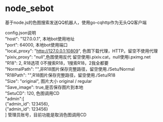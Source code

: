 # node_sebot<br>
基于node.js的色图搜索发送QQ机器人，使用go-cqhttp作为无头QQ客户端<br>

config.json说明<br>
    "host": "127.0.0.1", 本地bot使用地址<br>
    "port": 64000,  本地bot使用端口<br>
    "local_proxy": "http://127.0.0.1:10809", 色图下载代理，HTTP。留空不使用代理<br>
    "pixiv_proxy": "null",色图使用反代 留空使用i.pixiv.cat，null使用i.pximg.net<br>
    "R18": 2, R18选项 0不搜索R18，1搜索R18，2我全都要<br>
    "NormalPath": "",非R18图片保存完整路径，留空使用./Setu/Normal<br>
    "R18Path": "",R18图片保存完整路径，留空使用./Setu/R18<br>
    "Size": "original", 图片大小 original / regular<br>
    "Save_image": true,是否保存图片到本地<br>
    "SetuCD": 120, 色图调用CD<br>
    "admin":[<br>
        {"admin_id": 123456},<br>
        {"admin_id": 123456}<br>
    ] 管理员账号，目前功能是取消色图调用CD<br>
